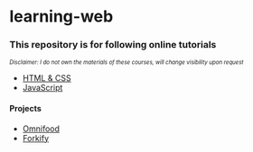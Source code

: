 # learning-web

### This repository is for following online tutorials

<sub><sup>_Disclaimer: I do not own the materials of these courses, will change visibility upon request_</sup></sub>

- [HTML & CSS](https://www.udemy.com/course/design-and-develop-a-killer-website-with-html5-and-css3/)
- [JavaScript](https://www.udemy.com/course/the-complete-javascript-course/)

#### Projects

- [Omnifood](https://omnifood-taewoo.netlify.app)
- [Forkify](https://forkify-taewoo.netlify.app)
